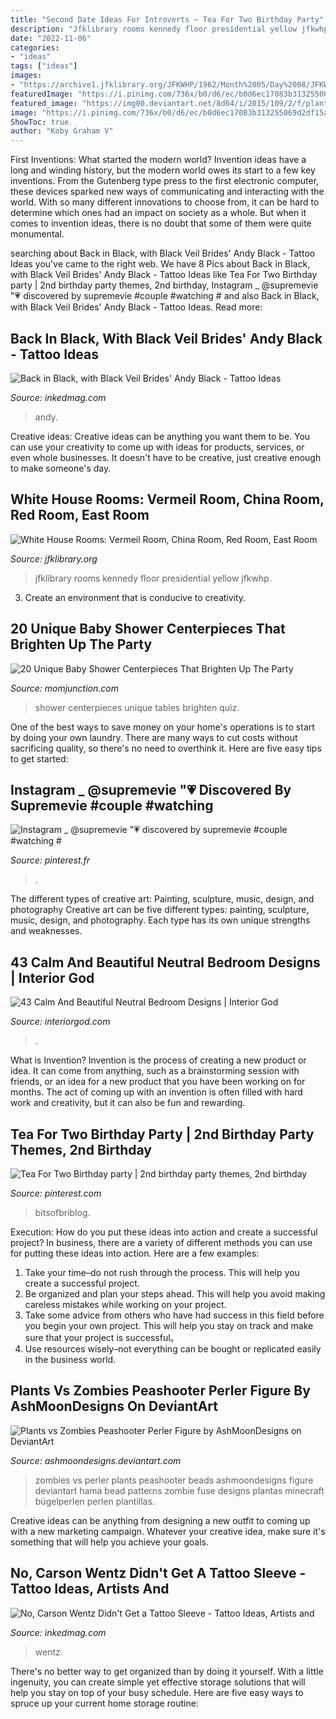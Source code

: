 ```yaml
---
title: "Second Date Ideas For Introverts ~ Tea For Two Birthday Party"
description: "Jfklibrary rooms kennedy floor presidential yellow jfkwhp"
date: "2022-11-06"
categories:
- "ideas"
tags: ["ideas"]
images:
- "https://archive1.jfklibrary.org/JFKWHP/1962/Month%2005/Day%2008/JFKWHP-1962-05-08-G/JFKWHP-KN-C21454.jpg"
featuredImage: "https://i.pinimg.com/736x/b0/d6/ec/b0d6ec17083b313255069d2df15a38c4.jpg"
featured_image: "https://img00.deviantart.net/8d64/i/2015/109/2/f/plants_vs_zombies_peashooter_perler_figure_by_ashmoondesigns-d6ta811.jpg"
image: "https://i.pinimg.com/736x/b0/d6/ec/b0d6ec17083b313255069d2df15a38c4.jpg"
ShowToc: true
author: "Koby Graham V"
---
```



First Inventions: What started the modern world?
Invention ideas have a long and winding history, but the modern world owes its start to a few key inventions. From the Gutenberg type press to the first electronic computer, these devices sparked new ways of communicating and interacting with the world. With so many different innovations to choose from, it can be hard to determine which ones had an impact on society as a whole. But when it comes to invention ideas, there is no doubt that some of them were quite monumental.

	

		
searching about Back in Black, with Black Veil Brides&#039; Andy Black - Tattoo Ideas you've came to the right web. We have 8 Pics about Back in Black, with Black Veil Brides&#039; Andy Black - Tattoo Ideas like Tea For Two Birthday party | 2nd birthday party themes, 2nd birthday, Instagram _ @supremevie &quot;💗 discovered by supremevie #couple #watching # and also Back in Black, with Black Veil Brides&#039; Andy Black - Tattoo Ideas. Read more:
		
    
## Back In Black, With Black Veil Brides&#039; Andy Black - Tattoo Ideas

<img loading=lazy src="https://www.inkedmag.com/.image/t_share/MTY0NTY4ODg0ODA2OTUyNzEz/andyblack-fb.jpg" onerror="this.onerror=null;this.src='https://tse1.mm.bing.net/th?id=OIP.8BaBSE_beIw6cd9bPIfN_AHaD4&amp;pid=15.1';" alt="Back in Black, with Black Veil Brides&#039; Andy Black - Tattoo Ideas">

_Source: inkedmag.com_

>andy. 

	

Creative ideas:
Creative ideas can be anything you want them to be. You can use your creativity to come up with ideas for products, services, or even whole businesses. It doesn't have to be creative, just creative enough to make someone's day.

    
## White House Rooms: Vermeil Room, China Room, Red Room, East Room

<img loading=lazy src="https://archive1.jfklibrary.org/JFKWHP/1962/Month%2005/Day%2008/JFKWHP-1962-05-08-G/JFKWHP-KN-C21454.jpg" onerror="this.onerror=null;this.src='https://tse1.mm.bing.net/th?id=OIP.233r6dypodID5jGqEIjOpwHaF3&amp;pid=15.1';" alt="White House Rooms: Vermeil Room, China Room, Red Room, East Room">

_Source: jfklibrary.org_

>jfklibrary rooms kennedy floor presidential yellow jfkwhp. 

	

3. Create an environment that is conducive to creativity.

    
## 20 Unique Baby Shower Centerpieces That Brighten Up The Party

<img loading=lazy src="https://cdn2.momjunction.com/wp-content/uploads/2017/12/Unique-Baby-Shower-Centerpieces-That-Brighten-Up-The-Party.jpg" onerror="this.onerror=null;this.src='https://tse3.mm.bing.net/th?id=OIP.Oaj0jk8DhHoT4jaFyzAiLQHaE8&amp;pid=15.1';" alt="20 Unique Baby Shower Centerpieces That Brighten Up The Party">

_Source: momjunction.com_

>shower centerpieces unique tables brighten quiz. 

	

One of the best ways to save money on your home's operations is to start by doing your own laundry. There are many ways to cut costs without sacrificing quality, so there's no need to overthink it. Here are five easy tips to get started:

    
## Instagram _ @supremevie &quot;💗 Discovered By Supremevie #couple #watching #

<img loading=lazy src="https://i.pinimg.com/736x/b0/d6/ec/b0d6ec17083b313255069d2df15a38c4.jpg" onerror="this.onerror=null;this.src='https://tse4.mm.bing.net/th?id=OIP.J-PDQEXFXae9bx095gSEuQHaKO&amp;pid=15.1';" alt="Instagram _ @supremevie &quot;💗 discovered by supremevie #couple #watching #">

_Source: pinterest.fr_

>. 

	

The different types of creative art: Painting, sculpture, music, design, and photography
Creative art can be five different types: painting, sculpture, music, design, and photography. Each type has its own unique strengths and weaknesses.

    
## 43 Calm And Beautiful Neutral Bedroom Designs | Interior God

<img loading=lazy src="http://interiorgod.com/wp-content/uploads/2016/05/Neutral-Striped-Guest-Bedroom.jpg" onerror="this.onerror=null;this.src='https://tse1.mm.bing.net/th?id=OIP.NnePsZn0xNcjS9rtwPioUwHaLH&amp;pid=15.1';" alt="43 Calm And Beautiful Neutral Bedroom Designs | Interior God">

_Source: interiorgod.com_

>. 

	

What is Invention?
Invention is the process of creating a new product or idea. It can come from anything, such as a brainstorming session with friends, or an idea for a new product that you have been working on for months. The act of coming up with an invention is often filled with hard work and creativity, but it can also be fun and rewarding.

    
## Tea For Two Birthday Party | 2nd Birthday Party Themes, 2nd Birthday

<img loading=lazy src="https://i.pinimg.com/736x/cf/f6/a8/cff6a8431dab8934a8208542b07da772.jpg" onerror="this.onerror=null;this.src='https://tse3.mm.bing.net/th?id=OIP.ogUIM5kpNSkXnT6dZ1HtvwHaLG&amp;pid=15.1';" alt="Tea For Two Birthday party | 2nd birthday party themes, 2nd birthday">

_Source: pinterest.com_

>bitsofbriblog. 

	

Execution: How do you put these ideas into action and create a successful project?
In business, there are a variety of different methods you can use for putting these ideas into action. Here are a few examples:
1. Take your time–do not rush through the process. This will help you create a successful project.
2. Be organized and plan your steps ahead. This will help you avoid making careless mistakes while working on your project.
3. Take some advice from others who have had success in this field before you begin your own project. This will help you stay on track and make sure that your project is successful。
4. Use resources wisely–not everything can be bought or replicated easily in the business world.

    
## Plants Vs Zombies Peashooter Perler Figure By AshMoonDesigns On DeviantArt

<img loading=lazy src="https://img00.deviantart.net/8d64/i/2015/109/2/f/plants_vs_zombies_peashooter_perler_figure_by_ashmoondesigns-d6ta811.jpg" onerror="this.onerror=null;this.src='https://tse4.mm.bing.net/th?id=OIP.qLczkv1q5W0m_akqJzS_9gHaJ3&amp;pid=15.1';" alt="Plants vs Zombies Peashooter Perler Figure by AshMoonDesigns on DeviantArt">

_Source: ashmoondesigns.deviantart.com_

>zombies vs perler plants peashooter beads ashmoondesigns figure deviantart hama bead patterns zombie fuse designs plantas minecraft bügelperlen perlen plantillas. 

	

Creative ideas can be anything from designing a new outfit to coming up with a new marketing campaign. Whatever your creative idea, make sure it's something that will help you achieve your goals.

    
## No, Carson Wentz Didn&#039;t Get A Tattoo Sleeve - Tattoo Ideas, Artists And

<img loading=lazy src="https://www.inkedmag.com/.image/t_share/MTY4NDIyMDg1MTg4NjU4MzY0/screen-shot-2019-11-18-at-12339-pm.png" onerror="this.onerror=null;this.src='https://tse2.mm.bing.net/th?id=OIP.p3EHgKZn_saSaPWAcPMOgwHaEN&amp;pid=15.1';" alt="No, Carson Wentz Didn&#039;t Get a Tattoo Sleeve - Tattoo Ideas, Artists and">

_Source: inkedmag.com_

>wentz. 

	

There's no better way to get organized than by doing it yourself. With a little ingenuity, you can create simple yet effective storage solutions that will help you stay on top of your busy schedule. Here are five easy ways to spruce up your current home storage routine: 

